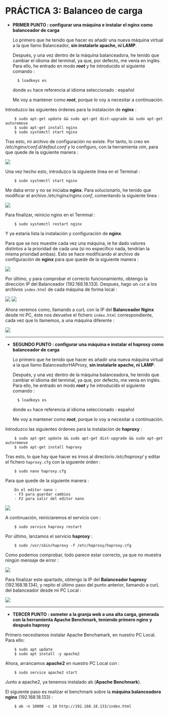 # PRÁCTICA 3: Balanceo de carga


* **PRIMER PUNTO : configurar una máquina e instalar el nginx como balanceador de carga**

	Lo primero que he tenido que hacer es añadir una nueva máquina virtual a la que llamo Balanceador, **sin instalarle apache, ni LAMP**.
																																																																																																																																																																						
	Después, y una vez dentro de la máquina balanceadora, he tenido que cambiar el idioma del terminal, ya que, por defecto, me venía en inglés. 
Para ello, he entrado en modo **_root_** y he introducido el siguiente comando : 

		$ loadkeys es

		
	donde `es` hace referencia al idioma seleccionado : español

	Me voy a mantener como **_root_**, porque lo voy a necesitar a continuación.



Introduzco las siguientes órdenes para la instalación de **nginx** :

		$ sudo apt-get update && sudo apt-get dist-upgrade && sudo apt-get autoremove
		$ sudo apt-get install nginx
		$ sudo systemctl start nginx

Tras esto, mi archivo de configuración no existe. Por tanto, lo creo en _/etc/nginx/conf.d/defaul.conf_ y lo configuro, con la herramienta _vim_, para que quede de la siguiente manera : 

![](https://github.com/Jesus715/SWAP_2017-2018/blob/master/P3/defaultconf_nginx.png) 

Una vez hecho esto, introduzco la siguiente línea en el Terminal : 

		$ sudo systemctl start nginx
		
Me daba error y no se iniciaba **nginx**. Para solucionarlo, he tenido que modificar el archivo _/etc/nginx/nginx.conf_, comentando la siguiente línea : 

![](https://github.com/Jesus715/SWAP_2017-2018/blob/master/P3/nginxconfcomentada.png) 
	
Para finalizar, reinicio nginx en el Terminal :

		$ sudo systemctl restart nginx

Y ya estaría lista la instalación y configuración de **nginx**.

Para que se nos muestre cada vez una máquina, le he dado valores distintos a la prioridad de cada una (si no especifico nada, tendrían la misma prioridad ambas). Esto se hace modificando el archivo de configuración de **nginx** para que quede de la siguiente manera : 

![](https://github.com/Jesus715/SWAP_2017-2018/blob/master/P3/defaultnginxPESOS.png) 

Por último, y para comprobar el correcto funcionamiento, obtengo la dirección IP del Balanceador (192.168.18.133). 
Despues, hago un `cat` a los archivos `index.html` de cada máquina de forma local : 

![](https://github.com/Jesus715/SWAP_2017-2018/blob/master/P3/ubuserver01-index.png) 
![](https://github.com/Jesus715/SWAP_2017-2018/blob/master/P3/ubuserver02-index.png) 

Ahora veremos como, llamando a curL con  la IP del **Balanceador Nginx** desde mi PC, éste nos devuelve el fichero `index.html` correspondiente, cada vez que lo llamemos, a una máquina diferente :

![](https://github.com/Jesus715/SWAP_2017-2018/blob/master/P3/curl-al-BalanceadorNginx.png) 

___

* **SEGUNDO PUNTO : configurar una máquina e instalar el haproxy como balanceador de carga**

	Lo primero que he tenido que hacer es añadir una nueva máquina virtual a la que llamo BalanceadorHAProxy, **sin instalarle apache, ni LAMP**.
																																																																																																																																																																						
	Después, y una vez dentro de la máquina balanceadora, he tenido que cambiar el idioma del terminal, ya que, por defecto, me venía en inglés. 
Para ello, he entrado en modo **_root_** y he introducido el siguiente comando : 

		$ loadkeys es

		
	donde `es` hace referencia al idioma seleccionado : español

	Me voy a mantener como **_root_**, porque lo voy a necesitar a continuación.

Introduzco las siguientes órdenes para la instalación de **haproxy** :

		$ sudo apt-get update && sudo apt-get dist-upgrade && sudo apt-get autoremove
		$ sudo apt-get install haproxy
	
Tras esto, lo que hay que hacer es irnos al directorio _/etc/haproxy/_ y editar el fichero `haproxy.cfg` con la siguiente órden :

		$ sudo nano haproxy.cfg

Para que quede de la siguiente manera : 

		En el editor nano :
		- F3 para guardar cambios
		- F2 para salir del editor nano

![](https://github.com/Jesus715/SWAP_2017-2018/blob/master/P3/configuracionHaproxy.png) 


A continuación, reiniciaremos el servicio con :

		$ sudo service haproxy restart
		
Por último, lanzamos el servicio **haproxy** : 

		$ sudo /usr/sbin/haproxy -f /etc/haproxy/haproxy.cfg
		
Como podemos comprobar, todo parece estar correcto, ya que no muestra ningún mensaje de error :

![](https://github.com/Jesus715/SWAP_2017-2018/blob/master/P3/NOerrorHaproxy.png) 

Para finalizar este apartado, obtengo la IP del **Balanceador haproxy** (192.168.18.134), y repito el último paso del punto anterior, llamando a curL del balanceador desde mi PC Local :

![](https://github.com/Jesus715/SWAP_2017-2018/blob/master/P3/curlHaproxy.png) 

___

* **TERCER PUNTO : someter a la granja web a una alta carga, generada con la herramienta Apache Benchmark, teniendo primero nginx y después haproxy**

Primero necesitamos instalar Apache Benchamark, en nuestro PC Local. Para ello:

		$ sudo apt update
		$ sudo apt install -y apache2

Ahora, arrancamos **apache2** en nuestro PC Local con :

		$ sudo service apache2 start
		
Junto a apache2, ya tenemos instalado ab (**Apache Benchmark**). 

El siguiente paso es realizar el benchmark sobre la **máquina balanceadora nginx** (192.168.18.133) : 

		$ ab -n 10000 -c 10 http://192.168.18.133/index.html
